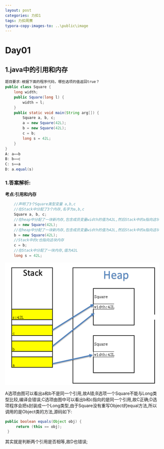 ```yaml
---
layout: post
categories: 力扣1
tags: 力扣周赛
typora-copy-images-to: ..\public\image
---
```


# Day01

## 1.java中的引用和内存

```java
题目要求:根据下面的程序代码，哪些选项的值返回true？
public class Square {  
    long width;  
    public Square(long l) {   
        width = l;  
    }  
    public static void main(String arg[]) {   
        Square a, b, c;  
        a = new Square(42L);   
        b = new Square(42L);   
        c = b;   
        long s = 42L;  
    } 
}
A: a==b
B: b==c
C: s==a
D: a.equal(s)
```

### 1.答案解析:

**考点:引用和内存**

```java
    //声明了3个Square类型变量 a,b,c
	//在Stack中分配了3个内存,名字为a,b,c
    Square a, b, c;  
	//在heap中分配了一块新内存,包含成员变量width的值为42L,然后Stack中的a指向这块内存
    a = new Square(42L);   
	//在heap中分配了一块新内存,包含成员变量width的值为42L,然后Stack中的a指向这块内存	
    b = new Square(42L);   
	//Stack中的c也指向这块内存
    c = b;   
	//在Stack中分配了一块内存,值为42L
    long s = 42L; 
```
![1568566685937](/public/image/1568566685937.png)

A选项由图可以看出a和b不是同一个引用,故A错;B选项一个Square不能与Long类型比较,编译会错误;C选项由图中可以看出b和c指向的是同一个引用,故C正确;D选项程序会把s封装成一个Long类型,由于Square没有重写Object的equal方法,所以调用的是Object类的方法,源码如下:

```java
public boolean equals(Object obj) {
     return (this == obj);
 }
```

其实就是判断两个引用是否相等,故D也错误;

